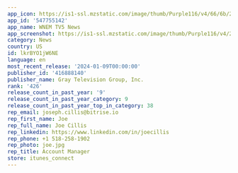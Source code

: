 ```yaml
---
app_icon: https://is1-ssl.mzstatic.com/image/thumb/Purple116/v4/66/6b/26/666b265e-762f-ad32-9d33-0e18d724fb69/AppIcon-1x_U007emarketing-0-7-0-0-85-220-0.png/1024x1024bb.png
app_id: '547755142'
app_name: WNEM TV5 News
app_screenshot: https://is1-ssl.mzstatic.com/image/thumb/Purple116/v4/25/df/9a/25df9aba-97bd-60a1-48b2-5468e1a06046/2a4a65ee-521e-4132-ac3c-462af9abe316_ios_iphonexs_home.jpg/1242x2688bb.png
category: News
country: US
id: lkrBYO1jW6NE
language: en
most_recent_release: '2024-01-09T00:00:00'
publisher_id: '416888140'
publisher_name: Gray Television Group, Inc.
rank: '426'
release_count_in_past_year: '9'
release_count_in_past_year_category: 9
release_count_in_past_year_top_in_category: 38
rep_email: joseph.cillis@bitrise.io
rep_first_name: Joe
rep_full_name: Joe Cillis
rep_linkedin: https://www.linkedin.com/in/joecillis
rep_phone: +1 518-258-1902
rep_photo: joe.jpg
rep_title: Account Manager
store: itunes_connect
---
```

